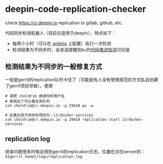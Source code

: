# deepin-code-replication-checker
check https://cr.deepin.io replication to gitlab, github, etc.

代码同步检测机器人（目前仅适用于deepin），特点如下：
- 每两个小时（可以在 [jenkins](https://ci.deepin.io) 上配置）执行一次检测
- 检测结果为不同步时，会发送提醒到bc的[代码推送检测](https://deepin.bearychat.com/inbox/代码推送检测)讨论组

## 检测结果为不同步的一般修复方式
一般是gerrit的replication队列卡住了（可能是有人没有使用规范的方式私自创建了gerrit项目导致），使用
```shell
# 请把 choldrim 换成你的用户名
# 使用这个可以看任务队列
ssh choldrim@cr.deepin.io -p 29418 ps -w

# 如果出现不同步的项目为：it/docker-services
ssh choldrim@cr.deepin.io -p 29418 replication start it/docker-services
```

## replication log
排查问题很多时候会用到gerrit的replication日志，位置在对应server的：`${gerrit_home}/logs/replication_log`
